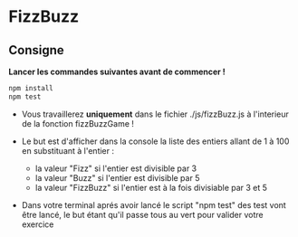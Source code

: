 # FizzBuzz

## Consigne 

**Lancer les commandes suivantes avant de commencer !**

```javascript
npm install
npm test
```

- Vous travaillerez **uniquement** dans le fichier ./js/fizzBuzz.js à l'interieur de la fonction fizzBuzzGame !

- Le but est d'afficher dans la console la liste des entiers allant de 1 à 100 en substituant à l'entier :
    - la valeur "Fizz" si l'entier est divisible par 3
    - la valeur "Buzz" si l'entier est divisible par 5
    - la valeur "FizzBuzz" si l'entier est à la fois divisiable par 3 et 5

- Dans votre terminal aprés avoir lancé le script "npm test" des test vont être lancé, le but étant qu'il passe tous au vert pour valider votre exercice